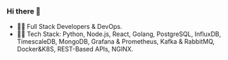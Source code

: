 ### Hi there 👋

- 🧑‍💻 Full Stack Developers & DevOps.
- 👨‍🎓 Tech Stack: Python, Node.js, React, Golang, PostgreSQL, InfluxDB, TimescaleDB, MongoDB, Grafana & Prometheus, Kafka & RabbitMQ, Docker&K8S, REST-Based APIs, NGINX.

  
<!--
**luoyingjuntorino/luoyingjuntorino** is a ✨ _special_ ✨ repository because its `README.md` (this file) appears on your GitHub profile.

Here are some ideas to get you started:

- 🔭 I’m currently working on ...
- 🌱 I’m currently learning ...
- 👯 I’m looking to collaborate on ...
- 🤔 I’m looking for help with ...
- 💬 Ask me about ...
- 📫 How to reach me: ...
- 😄 Pronouns: ...
- ⚡ Fun fact: ...
-->
<!--
![Top Langs](https://github-readme-stats.vercel.app/api/top-langs/?username=luoyingjuntorino&layout=compact)
